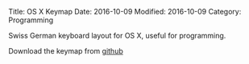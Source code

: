 Title: OS X Keymap
Date: 2016-10-09
Modified: 2016-10-09
Category: Programming

Swiss German keyboard layout for OS X, useful for programming.

Download the keymap from [github](https://github.com/LukasWoodtli/macOSKeymapSwissGerman)
